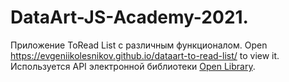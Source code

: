 # DataArt-JS-Academy-2021.
Приложение ToRead List с различным функционалом.
Open https://evgeniikolesnikov.github.io/dataart-to-read-list/ to view it.
Используется API электронной библиотеки [Open Library](https://openlibrary.org/).